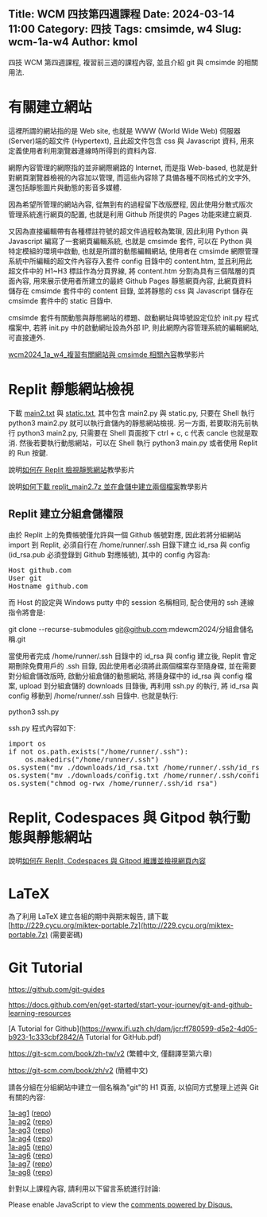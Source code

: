 Title: WCM 四技第四週課程
Date: 2024-03-14 11:00
Category: 四技
Tags: cmsimde, w4
Slug: wcm-1a-w4
Author: kmol
---

四技 WCM 第四週課程, 複習前三週的課程內容, 並且介紹 git 與 cmsimde 的相關用法.

<!-- PELICAN_END_SUMMARY -->

# 有關建立網站
這裡所謂的網站指的是 Web site, 也就是 WWW (World Wide Web) 伺服器 (Server)端的超文件 (Hypertext), 且此超文件包含 css 與 Javascript 資料, 用來定義使用者利用瀏覽器連線時所得到的資料內容.

網際內容管理的網際指的並非網際網路的 Internet, 而是指 Web-based, 也就是針對網頁瀏覽器檢視的內容加以管理, 而這些內容除了具備各種不同格式的文字外, 還包括靜態圖片與動態的影音多媒體.

因為希望所管理的網站內容, 從無到有的過程留下改版歷程, 因此使用分散式版次管理系統進行網頁的配置, 也就是利用 Github 所提供的 Pages 功能來建立網頁.

又因為直接編輯帶有各種標註符號的超文件過程較為繁瑣, 因此利用 Python 與 Javascript 編寫了一套網頁編輯系統, 也就是 cmsimde 套件, 可以在 Python 與特定模組的環境中啟動, 也就是所謂的動態編輯網站, 使用者在 cmsimde 網際管理系統中所編輯的超文件內容存入套件 config 目錄中的 content.htm, 並且利用此超文件中的 H1~H3 標註作為分頁界線, 將 content.htm 分割為具有三個階層的頁面內容, 用來展示使用者所建立的最終 Github Pages 靜態網頁內容, 此網頁資料儲存在 cmsimde 套件中的 content 目錄, 並將靜態的 css 與 Javascript 儲存在 cmsimde 套件中的 static 目錄中.

cmsimde 套件有關動態與靜態網站的標題、啟動網址與埠號設定位於 init.py 程式檔案中, 若將 init.py 中的啟動網址設為外部 IP, 則此網際內容管理系統的編輯網站, 可直接連外.

[wcm2024_1a_w4_複習有關網站與 cmsimde 相關內容]教學影片

[wcm2024_1a_w4_複習有關網站與 cmsimde 相關內容]: https://nfuedu-my.sharepoint.com/:v:/g/personal/yen_nfu_edu_tw/EX1Dck3V_qlFjUk9FFZQyAwBlWqZGwSJ1BQBc0FLt9J21g?nav=eyJyZWZlcnJhbEluZm8iOnsicmVmZXJyYWxBcHAiOiJPbmVEcml2ZUZvckJ1c2luZXNzIiwicmVmZXJyYWxBcHBQbGF0Zm9ybSI6IldlYiIsInJlZmVycmFsTW9kZSI6InZpZXciLCJyZWZlcnJhbFZpZXciOiJNeUZpbGVzTGlua0NvcHkifX0&e=QCTY0r

# Replit 靜態網站檢視
下載 [main2.txt](https://mde.tw/wcm2024/downloads/main2.txt) 與 [static.txt](https://mde.tw/wcm2024/downloads/static.txt), 其中包含 main2.py 與 static.py, 只要在 Shell 執行 python3 main2.py 就可以執行倉儲內的靜態網站檢視. 另一方面, 若要取消先前執行 python3 main2.py, 只需要在 Shell 頁面按下 ctrl + c, c 代表 cancle 也就是取消. 然後若要執行動態網站，可以在 Shell 執行 python3 main.py 或者使用 Replit 的 Run 按鍵. 

說明[如何在 Replit 檢視靜態網站]教學影片

說明[如何下載 replit_main2.7z 並在倉儲中建立兩個檔案]教學影片

[如何在 Replit 檢視靜態網站]: https://nfuedu-my.sharepoint.com/:v:/g/personal/yen_nfu_edu_tw/ERnjR87AyRpCnxB2Md2BWKAB7UyHg1FbBl0lDn8MFS19Cg?nav=eyJyZWZlcnJhbEluZm8iOnsicmVmZXJyYWxBcHAiOiJPbmVEcml2ZUZvckJ1c2luZXNzIiwicmVmZXJyYWxBcHBQbGF0Zm9ybSI6IldlYiIsInJlZmVycmFsTW9kZSI6InZpZXciLCJyZWZlcnJhbFZpZXciOiJNeUZpbGVzTGlua0NvcHkifX0&e=z4WWL6

[如何下載 replit_main2.7z 並在倉儲中建立兩個檔案]: https://nfuedu-my.sharepoint.com/:v:/g/personal/yen_nfu_edu_tw/EbuB_eNbGMlErR95cQtPz9gBnFGL_lJtBtS1EXJ_OMUcuA?nav=eyJyZWZlcnJhbEluZm8iOnsicmVmZXJyYWxBcHAiOiJPbmVEcml2ZUZvckJ1c2luZXNzIiwicmVmZXJyYWxBcHBQbGF0Zm9ybSI6IldlYiIsInJlZmVycmFsTW9kZSI6InZpZXciLCJyZWZlcnJhbFZpZXciOiJNeUZpbGVzTGlua0NvcHkifX0&e=7SfxEM

## Replit 建立分組倉儲權限
由於 Replit 上的免費帳號僅允許與一個 Github 帳號對應, 因此若將分組網站 import 到 Replit, 必須自行在 /home/runner/.ssh 目錄下建立 id_rsa 與 config (id_rsa.pub 必須登錄到 Github 對應帳號), 其中的 config 內容為:

<pre class="brush: jscript">
Host github.com
User git
Hostname github.com
</pre>

而 Host 的設定與 Windows putty 中的 session 名稱相同, 配合使用的 ssh 連線指令將會是:

git clone --recurse-submodules git@github.com:mdewcm2024/分組倉儲名稱.git

當使用者完成 /home/runner/.ssh 目錄中的 id_rsa 與 config 建立後, Replit 會定期刪除免費用戶的 .ssh 目錄, 因此使用者必須將此兩個檔案存至隨身碟, 並在需要對分組倉儲改版時, 啟動分組倉儲的動態網站, 將隨身碟中的 id_rsa 與 config 檔案, upload 到分組倉儲的 downloads 目錄後, 再利用 ssh.py 的執行, 將 id_rsa 與 config 移動到 /home/runner/.ssh 目錄中. 也就是執行:

python3 ssh.py

ssh.py 程式內容如下:

<pre class="brush:python">
import os
if not os.path.exists("/home/runner/.ssh"): 
    os.makedirs("/home/runner/.ssh") 
os.system("mv ./downloads/id_rsa.txt /home/runner/.ssh/id_rsa")
os.system("mv ./downloads/config.txt /home/runner/.ssh/config")
os.system("chmod og-rwx /home/runner/.ssh/id_rsa")
</pre>

# Replit, Codespaces 與 Gitpod 執行動態與靜態網站
說明[如何在 Replit, Codespaces 與 Gitpod 維護並檢視網頁內容]

[如何在 Replit, Codespaces 與 Gitpod 維護並檢視網頁內容]: https://nfuedu-my.sharepoint.com/:v:/g/personal/yen_nfu_edu_tw/Eah8hKe_Ca1JipYuBBkGX7sBnXvN0nHDHOhi0VpTzR9HCQ?nav=eyJyZWZlcnJhbEluZm8iOnsicmVmZXJyYWxBcHAiOiJPbmVEcml2ZUZvckJ1c2luZXNzIiwicmVmZXJyYWxBcHBQbGF0Zm9ybSI6IldlYiIsInJlZmVycmFsTW9kZSI6InZpZXciLCJyZWZlcnJhbFZpZXciOiJNeUZpbGVzTGlua0NvcHkifX0&e=YfCZse

# LaTeX
為了利用 LaTeX 建立各組的期中與期末報告, 請下載 [http://229.cycu.org/miktex-portable.7z](http://229.cycu.org/miktex-portable.7z) (需要密碼)

# Git Tutorial
<https://github.com/git-guides>

<https://docs.github.com/en/get-started/start-your-journey/git-and-github-learning-resources>

[A Tutorial for Github](https://www.ifi.uzh.ch/dam/jcr:ff780599-d5e2-4d05-b923-1c333cbf2842/A Tutorial for GitHub.pdf)

<https://git-scm.com/book/zh-tw/v2> (繁體中文, 僅翻譯至第六章)

<https://git-scm.com/book/zh/v2> (簡體中文)

請各分組在分組網站中建立一個名稱為"git"的 H1 頁面, 以協同方式整理上述與 Git 有關的內容:

<a href="https://mdewcm2024.github.io/1a-ag1">1a-ag1</a>&nbsp;(<a href="https://github.com/mdewcm2024/1a-ag1">repo</a>)<br><a href="https://mdewcm2024.github.io/1a-ag2">1a-ag2</a>&nbsp;(<a href="https://github.com/mdewcm2024/1a-ag2">repo</a>)<br><a href="https://mdewcm2024.github.io/1a-ag3">1a-ag3</a>&nbsp;(<a href="https://github.com/mdewcm2024/1a-ag3">repo</a>)<br><a href="https://mdewcm2024.github.io/1a-ag4">1a-ag4</a>&nbsp;(<a href="https://github.com/mdewcm2024/1a-ag4">repo</a>)<br><a href="https://mdewcm2024.github.io/1a-ag5">1a-ag5</a>&nbsp;(<a href="https://github.com/mdewcm2024/1a-ag5">repo</a>)<br><a href="https://mdewcm2024.github.io/1a-ag6">1a-ag6</a>&nbsp;(<a href="https://github.com/mdewcm2024/1a-ag6">repo</a>)<br><a href="https://mdewcm2024.github.io/1a-ag7">1a-ag7</a>&nbsp;(<a href="https://github.com/mdewcm2024/1a-ag7">repo</a>)<br><a href="https://mdewcm2024.github.io/1a-ag8">1a-ag8</a>&nbsp;(<a href="https://github.com/mdewcm2024/1a-ag8">repo</a>)

針對以上課程內容, 請利用以下留言系統進行討論:

<div id="disqus_thread"></div>
<script>
/**
    *  RECOMMENDED CONFIGURATION VARIABLES: EDIT AND UNCOMMENT THE SECTION BELOW TO INSERT DYNAMIC VALUES FROM YOUR PLATFORM OR CMS.
    *  LEARN WHY DEFINING THESE VARIABLES IS IMPORTANT: https://disqus.com/admin/universalcode/#configuration-variables    */
    /*
    var disqus_config = function () {
    this.page.url = PAGE_URL;  // Replace PAGE_URL with your page's canonical URL variable
    this.page.identifier = PAGE_IDENTIFIER; // Replace PAGE_IDENTIFIER with your page's unique identifier variable
    };
    */
    (function() { // DON'T EDIT BELOW THIS LINE
    var d = document, s = d.createElement('script');
    s.src = 'https://https-mde-tw-eng.disqus.com/embed.js';
    s.setAttribute('data-timestamp', +new Date());
    (d.head || d.body).appendChild(s);
    })();
</script>
<noscript>Please enable JavaScript to view the <a href="https://disqus.com/?ref_noscript">comments powered by Disqus.</a></noscript>